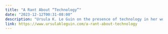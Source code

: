 ```yaml
---
title: "A Rant About “Technology”"
date: "2023-12-12T00:31-08:00"
description: "Ursula K. Le Guin on the presence of technology in her work"
link: https://www.ursulakleguin.com/a-rant-about-technology
---
```

